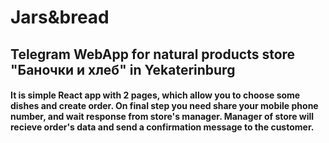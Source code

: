 # Jars&bread

## Telegram WebApp for natural products store "Баночки и хлеб" in Yekaterinburg

#### It is simple React app with 2 pages, which allow you to choose some dishes and create order. On final step you need share your mobile phone number, and wait response from store's manager. Manager of store will recieve order's data and send a confirmation message to the customer. 